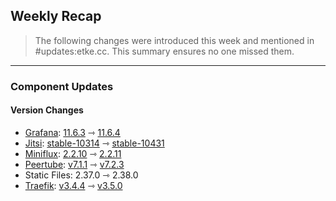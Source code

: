 ## Weekly Recap

> The following changes were introduced this week and mentioned in #updates:etke.cc. This summary ensures no one missed them.

---

### Component Updates

#### Version Changes

* [Grafana](https://github.com/grafana/grafana): [11.6.3](https://github.com/grafana/grafana/releases/tag/v11.6.3) ⇾ [11.6.4](https://github.com/grafana/grafana/releases/tag/v11.6.4)
* [Jitsi](https://github.com/jitsi/docker-jitsi-meet): [stable-10314](https://github.com/jitsi/docker-jitsi-meet/releases/tag/stable-10314) ⇾ [stable-10431](https://github.com/jitsi/docker-jitsi-meet/releases/tag/stable-10431)
* [Miniflux](https://github.com/miniflux/v2): [2.2.10](https://github.com/miniflux/v2/releases/tag/2.2.10) ⇾ [2.2.11](https://github.com/miniflux/v2/releases/tag/2.2.11)
* [Peertube](https://github.com/Chocobozzz/PeerTube): [v7.1.1](https://github.com/Chocobozzz/PeerTube/releases/tag/v7.1.1) ⇾ [v7.2.3](https://github.com/Chocobozzz/PeerTube/releases/tag/v7.2.3)
* Static Files: 2.37.0 ⇾ 2.38.0
* [Traefik](https://github.com/traefik/traefik): [v3.4.4](https://github.com/traefik/traefik/releases/tag/v3.4.4) ⇾ [v3.5.0](https://github.com/traefik/traefik/releases/tag/v3.5.0)
